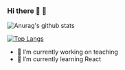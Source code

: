 ### Hi there 👋 💖

<!--
**blazama/blazama** is a ✨ _special_ ✨ repository because its `README.md` (this file) appears on your GitHub profile.

Here are some ideas to get you started:

- 🔭 I’m currently working on ...
- 🌱 I’m currently learning ...
- 👯 I’m looking to collaborate on ...
- 🤔 I’m looking for help with ...
- 💬 Ask me about ...
- 📫 How to reach me: ...
- 😄 Pronouns: ...
- ⚡ Fun fact: ...
-->

![Anurag's github stats](https://github-readme-stats.vercel.app/api?username=blazama&show_icons=true&theme=synthwave)

[![Top Langs](https://github-readme-stats.vercel.app/api/top-langs/?username=blazama&layout=compact)](https://github.com/anuraghazra/github-readme-stats)



- 🔭 I’m currently working on teaching
- 🌱 I’m currently learning React
